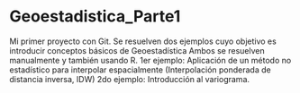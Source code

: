 # Geoestadistica_Parte1
Mi primer proyecto con Git.
Se resuelven dos ejemplos cuyo objetivo es introducir conceptos básicos de Geoestadística
Ambos se resuelven manualmente y también usando R.
1er ejemplo: Aplicación de un método no estadístico para interpolar espacialmente
             (Interpolación ponderada de distancia inversa, IDW)
2do ejemplo: Introducción al variograma.
